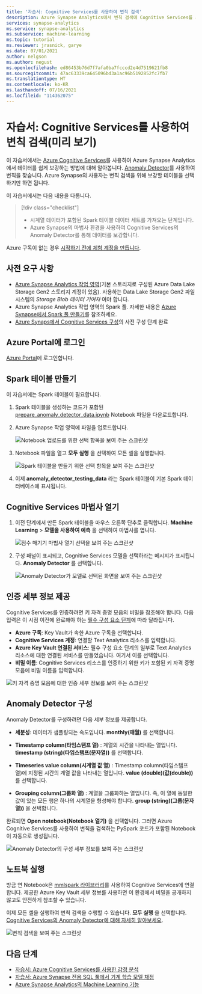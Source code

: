 ```yaml
---
title: '자습서: Cognitive Services를 사용하여 변칙 검색'
description: Azure Synapse Analytics에서 변칙 검색에 Cognitive Services를 사용하는 방법을 알아봅니다.
services: synapse-analytics
ms.service: synapse-analytics
ms.subservice: machine-learning
ms.topic: tutorial
ms.reviewer: jrasnick, garye
ms.date: 07/01/2021
author: nelgson
ms.author: negust
ms.openlocfilehash: ed86453b76d7f7afa0ba7fcccd2e4d7519621fb8
ms.sourcegitcommit: 47ac63339ca645096bd3a1ac96b5192852fc7fb7
ms.translationtype: HT
ms.contentlocale: ko-KR
ms.lasthandoff: 07/16/2021
ms.locfileid: "114362075"
---
```

# <a name="tutorial-anomaly-detection-with-cognitive-services-preview"></a>자습서: Cognitive Services를 사용하여 변칙 검색(미리 보기)

이 자습서에서는 [Azure Cognitive Services](../../cognitive-services/index.yml)를 사용하여 Azure Synapse Analytics에서 데이터를 쉽게 보강하는 방법에 대해 알아봅니다. [Anomaly Detector](../../cognitive-services/anomaly-detector/index.yml)를 사용하여 변칙을 찾습니다. Azure Synapse의 사용자는 변칙 검색을 위해 보강할 테이블을 선택하기만 하면 됩니다.

이 자습서에서는 다음 내용을 다룹니다.

> [!div class="checklist"]
> - 시계열 데이터가 포함된 Spark 테이블 데이터 세트를 가져오는 단계입니다.
> - Azure Synapse의 마법사 환경을 사용하여 Cognitive Services의 Anomaly Detector를 통해 데이터를 보강합니다.

Azure 구독이 없는 경우 [시작하기 전에 체험 계정을 만듭니다](https://azure.microsoft.com/free/).

## <a name="prerequisites"></a>사전 요구 사항

- [Azure Synapse Analytics 작업 영역](../get-started-create-workspace.md)(기본 스토리지로 구성된 Azure Data Lake Storage Gen2 스토리지 계정이 있음). 사용하는 Data Lake Storage Gen2 파일 시스템의 *Storage Blob 데이터 기여자* 여야 합니다.
- Azure Synapse Analytics 작업 영역의 Spark 풀. 자세한 내용은 [Azure Synapse에서 Spark 풀 만들기](../quickstart-create-sql-pool-studio.md)를 참조하세요.
- [Azure Synaps에서 Cognitive Services 구성](tutorial-configure-cognitive-services-synapse.md)의 사전 구성 단계 완료

## <a name="sign-in-to-the-azure-portal"></a>Azure Portal에 로그인

[Azure Portal](https://portal.azure.com/)에 로그인합니다.

## <a name="create-a-spark-table"></a>Spark 테이블 만들기

이 자습서에는 Spark 테이블이 필요합니다.

1. Spark 테이블을 생성하는 코드가 포함된 [prepare_anomaly_detector_data.ipynb](https://go.microsoft.com/fwlink/?linkid=2149577) Notebook 파일을 다운로드합니다.

1. Azure Synapse 작업 영역에 파일을 업로드합니다.

   ![Notebook 업로드를 위한 선택 항목을 보여 주는 스크린샷](media/tutorial-cognitive-services/tutorial-cognitive-services-anomaly-00a.png)

1. Notebook 파일을 열고 **모두 실행** 을 선택하여 모든 셀을 실행합니다.

   ![Spark 테이블을 만들기 위한 선택 항목을 보여 주는 스크린샷](media/tutorial-cognitive-services/tutorial-cognitive-services-anomaly-00b.png)

1. 이제 **anomaly_detector_testing_data** 라는 Spark 테이블이 기본 Spark 데이터베이스에 표시됩니다.

## <a name="open-the-cognitive-services-wizard"></a>Cognitive Services 마법사 열기

1. 이전 단계에서 만든 Spark 테이블을 마우스 오른쪽 단추로 클릭합니다. **Machine Learning** > **모델을 사용하여 예측** 을 선택하여 마법사를 엽니다.

   ![점수 매기기 마법사 열기 선택을 보여 주는 스크린샷](media/tutorial-cognitive-services/tutorial-cognitive-services-anomaly-00g.png)

2. 구성 패널이 표시되고, Cognitive Services 모델을 선택하라는 메시지가 표시됩니다. **Anomaly Detector** 를 선택합니다.

   ![Anomaly Detector가 모델로 선택된 화면을 보여 주는 스크린샷](media/tutorial-cognitive-services/tutorial-cognitive-services-anomaly-00c.png)

## <a name="provide-authentication-details"></a>인증 세부 정보 제공

Cognitive Services를 인증하려면 키 자격 증명 모음의 비밀을 참조해야 합니다. 다음 입력은 이 시점 이전에 완료해야 하는 [필수 구성 요소 단계](tutorial-configure-cognitive-services-synapse.md)에 따라 달라집니다.

- **Azure 구독**: Key Vault가 속한 Azure 구독을 선택합니다.
- **Cognitive Services 계정**: 연결할 Text Analytics 리소스를 입력합니다.
- **Azure Key Vault 연결된 서비스**: 필수 구성 요소 단계의 일부로 Text Analytics 리소스에 대한 연결된 서비스를 만들었습니다. 여기서 이를 선택합니다.
- **비밀 이름**: Cognitive Services 리소스를 인증하기 위한 키가 포함된 키 자격 증명 모음에 비밀 이름을 입력합니다.

![키 자격 증명 모음에 대한 인증 세부 정보를 보여 주는 스크린샷](media/tutorial-cognitive-services/tutorial-cognitive-services-anomaly-00d.png)

## <a name="configure-anomaly-detector"></a>Anomaly Detector 구성

Anomaly Detector를 구성하려면 다음 세부 정보를 제공합니다.

- **세분성**: 데이터가 샘플링되는 속도입니다. **monthly(매월)** 를 선택합니다. 

- **Timestamp column(타임스탬프 열)** : 계열의 시간을 나타내는 열입니다. **timestamp (string)(타임스탬프(문자열))** 를 선택합니다.

- **Timeseries value column(시계열 값 열)** : Timestamp column(타임스탬프 열)에 지정된 시간의 계열 값을 나타내는 열입니다. **value (double)(값(double))** 를 선택합니다.

- **Grouping column(그룹화 열)** : 계열을 그룹화하는 열입니다. 즉, 이 열에 동일한 값이 있는 모든 행은 하나의 시계열을 형성해야 합니다. **group (string)(그룹(문자열))** 을 선택합니다.

완료되면 **Open notebook(Notebook 열기)** 을 선택합니다. 그러면 Azure Cognitive Services를 사용하여 변칙을 검색하는 PySpark 코드가 포함된 Notebook이 자동으로 생성됩니다.

![Anomaly Detector의 구성 세부 정보를 보여 주는 스크린샷](media/tutorial-cognitive-services/tutorial-cognitive-services-anomaly-00e.png)

## <a name="run-the-notebook"></a>노트북 실행

방금 연 Notebook은 [mmlspark 라이브러리](https://github.com/Azure/mmlspark)를 사용하여 Cognitive Services에 연결합니다. 제공한 Azure Key Vault 세부 정보를 사용하면 이 환경에서 비밀을 공개하지 않고도 안전하게 참조할 수 있습니다.

이제 모든 셀을 실행하여 변칙 검색을 수행할 수 있습니다. **모두 실행** 을 선택합니다. [Cognitive Services의 Anomaly Detector에 대해 자세히 알아보세요](../../cognitive-services/anomaly-detector/index.yml).

![변칙 검색을 보여 주는 스크린샷](media/tutorial-cognitive-services/tutorial-cognitive-services-anomaly-00f.png)

## <a name="next-steps"></a>다음 단계

- [자습서: Azure Cognitive Services를 사용한 감정 분석](tutorial-cognitive-services-sentiment.md)
- [자습서: Azure Synapse 전용 SQL 풀에서 기계 학습 모델 채점](tutorial-sql-pool-model-scoring-wizard.md)
- [Azure Synapse Analytics의 Machine Learning 기능](what-is-machine-learning.md)

